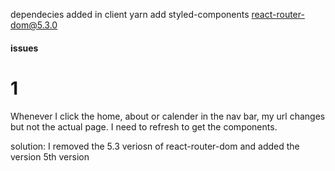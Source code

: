 dependecies added in client
yarn add styled-components react-router-dom@5.3.0

#### issues

# 1

Whenever I click the home, about or calender in the nav bar, my url changes but not the actual page. I need to refresh to get the components.

solution: I removed the 5.3 veriosn of react-router-dom and added the version 5th version
